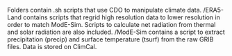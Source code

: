Folders contain .sh scripts that use CDO to manipulate climate data. 
/ERA5-Land contains scripts that regrid high resolution data to lower resolution in order to match ModE-Sim. Scripts to calculate net radiation from thermal and solar radiation are also included. 
/ModE-Sim contains a script to extract precipitation (precip) and surface temperature (tsurf) from the raw GRIB files. Data is stored on ClimCal.
